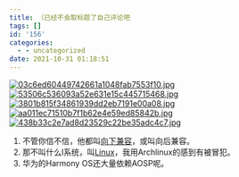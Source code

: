 ```yaml
---
title: （已经不会取标题了自己评论吧
tags: []
id: '156'
categories:
  - - uncategorized
date: 2021-10-31 01:18:51
---
```


[![03c6ed60449742661a1048fab7553f10.jpg](https://ci.cncn3.cn/03c6ed60449742661a1048fab7553f10.jpg)](https://img.cncn3.cn/image/ZUlm) [![53506c536093a52e631e15c445715468.jpg](https://ci.cncn3.cn/53506c536093a52e631e15c445715468.jpg)](https://img.cncn3.cn/image/ZZhw) [![3801b815f34861939dd2eb7191e00a08.jpg](https://ci.cncn3.cn/3801b815f34861939dd2eb7191e00a08.jpg)](https://img.cncn3.cn/image/ZWuo) [![aa011ec71510b7f1b62e4e59ed85842b.jpg](https://ci.cncn3.cn/aa011ec71510b7f1b62e4e59ed85842b.jpg)](https://img.cncn3.cn/image/Z0jl) [![438b33c2e7ad8d23529c22be35adc4c7.jpg](https://ci.cncn3.cn/438b33c2e7ad8d23529c22be35adc4c7.jpg)](https://img.cncn3.cn/image/Zw2Z)

1.  不管你信不信，他都叫[向下兼容](https://www.google.com.hk/url?sa=t&rct=j&q=&esrc=s&source=web&cd=&cad=rja&uact=8&ved=2ahUKEwjrpq2C0fLzAhViIaYKHVY8Cy0QFnoECAMQAw&url=https%3A%2F%2Fzh.wikipedia.org%2Fzh-hans%2F%25E5%2590%2591%25E4%25B8%258B%25E5%2585%25BC%25E5%25AE%25B9&usg=AOvVaw0puC5Fa_9NJiQYXQ4F7uSZ)，或叫向后兼容。
2.  那不叫什么l系统，叫[Linux](https://zh.wikipedia.org/wiki/Linux)，我用Archlinux的感到有被冒犯。
3.  华为的Harmony OS还大量依赖AOSP呢。